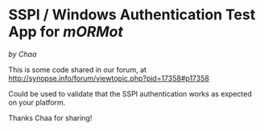SSPI / Windows Authentication Test App for *mORMot*
===================================================

*by Chaa*


This is some code shared in our forum, at http://synopse.info/forum/viewtopic.php?pid=17358#p17358

Could be used to validate that the SSPI authentication works as expected on your platform.

Thanks Chaa for sharing!